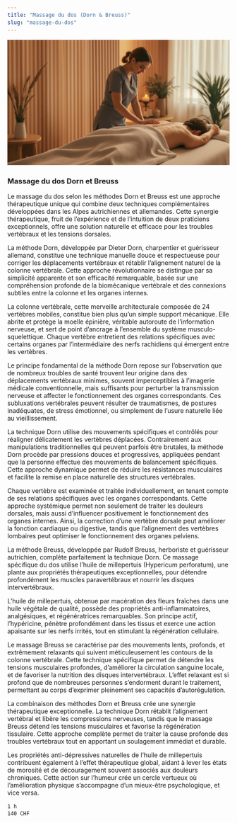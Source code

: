 ```yaml
---
title: "Massage du dos (Dorn & Breuss)"
slug: "massage-du-dos"
---
```


![Massage du dos Dorn et Breuss](./images/massage-dos.jpg)

### Massage du dos Dorn et Breuss

Le massage du dos selon les méthodes Dorn et Breuss est une approche thérapeutique unique qui combine deux techniques complémentaires développées dans les Alpes autrichiennes et allemandes. Cette synergie thérapeutique, fruit de l’expérience et de l’intuition de deux praticiens exceptionnels, offre une solution naturelle et efficace pour les troubles vertébraux et les tensions dorsales.

La méthode Dorn, développée par Dieter Dorn, charpentier et guérisseur allemand, constitue une technique manuelle douce et respectueuse pour corriger les déplacements vertébraux et rétablir l’alignement naturel de la colonne vertébrale. Cette approche révolutionnaire se distingue par sa simplicité apparente et son efficacité remarquable, basée sur une compréhension profonde de la biomécanique vertébrale et des connexions subtiles entre la colonne et les organes internes.

La colonne vertébrale, cette merveille architecturale composée de 24 vertèbres mobiles, constitue bien plus qu’un simple support mécanique. Elle abrite et protège la moelle épinière, véritable autoroute de l’information nerveuse, et sert de point d’ancrage à l’ensemble du système musculo-squelettique. Chaque vertèbre entretient des relations spécifiques avec certains organes par l’intermédiaire des nerfs rachidiens qui émergent entre les vertèbres.

Le principe fondamental de la méthode Dorn repose sur l’observation que de nombreux troubles de santé trouvent leur origine dans des déplacements vertébraux minimes, souvent imperceptibles à l’imagerie médicale conventionnelle, mais suffisants pour perturber la transmission nerveuse et affecter le fonctionnement des organes correspondants. Ces subluxations vertébrales peuvent résulter de traumatismes, de postures inadéquates, de stress émotionnel, ou simplement de l’usure naturelle liée au vieillissement.

La technique Dorn utilise des mouvements spécifiques et contrôlés pour réaligner délicatement les vertèbres déplacées. Contrairement aux manipulations traditionnelles qui peuvent parfois être brutales, la méthode Dorn procède par pressions douces et progressives, appliquées pendant que la personne effectue des mouvements de balancement spécifiques. Cette approche dynamique permet de réduire les résistances musculaires et facilite la remise en place naturelle des structures vertébrales.

Chaque vertèbre est examinée et traitée individuellement, en tenant compte de ses relations spécifiques avec les organes correspondants. Cette approche systémique permet non seulement de traiter les douleurs dorsales, mais aussi d’influencer positivement le fonctionnement des organes internes. Ainsi, la correction d’une vertèbre dorsale peut améliorer la fonction cardiaque ou digestive, tandis que l’alignement des vertèbres lombaires peut optimiser le fonctionnement des organes pelviens.

La méthode Breuss, développée par Rudolf Breuss, herboriste et guérisseur autrichien, complète parfaitement la technique Dorn. Ce massage spécifique du dos utilise l’huile de millepertuis (Hypericum perforatum), une plante aux propriétés thérapeutiques exceptionnelles, pour détendre profondément les muscles paravertébraux et nourrir les disques intervertébraux.

L’huile de millepertuis, obtenue par macération des fleurs fraîches dans une huile végétale de qualité, possède des propriétés anti-inflammatoires, analgésiques, et régénératrices remarquables. Son principe actif, l’hypéricine, pénètre profondément dans les tissus et exerce une action apaisante sur les nerfs irrités, tout en stimulant la régénération cellulaire.

Le massage Breuss se caractérise par des mouvements lents, profonds, et extrêmement relaxants qui suivent méticuleusement les contours de la colonne vertébrale. Cette technique spécifique permet de détendre les tensions musculaires profondes, d’améliorer la circulation sanguine locale, et de favoriser la nutrition des disques intervertébraux. L’effet relaxant est si profond que de nombreuses personnes s’endorment durant le traitement, permettant au corps d’exprimer pleinement ses capacités d’autorégulation.

La combinaison des méthodes Dorn et Breuss crée une synergie thérapeutique exceptionnelle. La technique Dorn rétablit l’alignement vertébral et libère les compressions nerveuses, tandis que le massage Breuss détend les tensions musculaires et favorise la régénération tissulaire. Cette approche complète permet de traiter la cause profonde des troubles vertébraux tout en apportant un soulagement immédiat et durable.

Les propriétés anti-dépressives naturelles de l’huile de millepertuis contribuent également à l’effet thérapeutique global, aidant à lever les états de morosité et de découragement souvent associés aux douleurs chroniques. Cette action sur l’humeur crée un cercle vertueux où l’amélioration physique s’accompagne d’un mieux-être psychologique, et vice versa.

```
1 h
140 CHF
```
